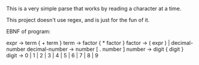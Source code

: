 This is a very simple parse that works by reading a character at a time.

This project doesn't use regex, and is just for the fun of it.

EBNF of program:

expr -> term { + term }
term -> factor { * factor }
factor -> ( expr ) | decimal-number
decimal-number -> number [ . number ]
number -> digit { digit }
digit -> 0 | 1 | 2 | 3 | 4 | 5 | 6 | 7 | 8 | 9
